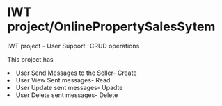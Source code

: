 # IWT project/OnlinePropertySalesSytem
IWT project - User Support -CRUD operations

This project has

<li>User Send Messages to the Seller- Create</li>
<li>User View Sent messages- Read</li>
<li>User Update sent messages- Upadte</li>
<li>User Delete sent messages- Delete</li>
